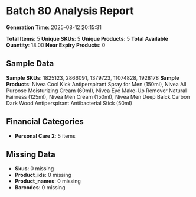 # Batch 80 Analysis Report

**Generation Time**: 2025-08-12 20:15:31

**Total Items**: 5
**Unique SKUs**: 5
**Unique Products**: 5
**Total Available Quantity**: 18.00
**Near Expiry Products**: 0

## Sample Data
**Sample SKUs**: 1825123, 2866091, 1379723, 11074828, 1928178
**Sample Products**: Nivea Cool Kick Antiperspirant Spray for Men (150ml), Nivea All Purpose Moisturizing Cream (60ml), Nivea Eye Make-Up Remover Natural Fairness (125ml), Nivea Men Cream (150ml), Nivea Men Deep Balck Carbon Dark Wood Antiperspirant Antibacterial Stick (50ml)

## Financial Categories
- **Personal Care 2**: 5 items

## Missing Data
- **Skus**: 0 missing
- **Product_ids**: 0 missing
- **Product_names**: 0 missing
- **Barcodes**: 0 missing
